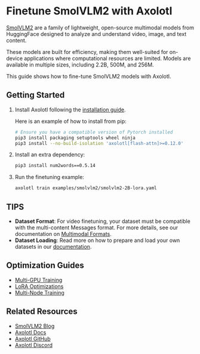 # Finetune SmolVLM2 with Axolotl

[SmolVLM2](https://huggingface.co/collections/HuggingFaceTB/smolvlm2-smallest-video-lm-ever-67ab6b5e84bf8aaa60cb17c7) are a family of lightweight, open-source multimodal models from HuggingFace designed to analyze and understand video, image, and text content.

These models are built for efficiency, making them well-suited for on-device applications where computational resources are limited. Models are available in multiple sizes, including 2.2B, 500M, and 256M.

This guide shows how to fine-tune SmolVLM2 models with Axolotl.

## Getting Started

1.  Install Axolotl following the [installation guide](https://docs.axolotl.ai/docs/installation.html).

    Here is an example of how to install from pip:
    ```bash
    # Ensure you have a compatible version of Pytorch installed
    pip3 install packaging setuptools wheel ninja
    pip3 install --no-build-isolation 'axolotl[flash-attn]>=0.12.0'
    ```

2. Install an extra dependency:

    ```bash
    pip3 install num2words==0.5.14
    ```

3.  Run the finetuning example:

    ```bash
    axolotl train examples/smolvlm2/smolvlm2-2B-lora.yaml
    ```

## TIPS

- **Dataset Format**: For video finetuning, your dataset must be compatible with the multi-content Messages format. For more details, see our documentation on [Multimodal Formats](https://docs.axolotl.ai/docs/multimodal.html#dataset-format).
- **Dataset Loading**: Read more on how to prepare and load your own datasets in our [documentation](https://docs.axolotl.ai/docs/dataset_loading.html).

## Optimization Guides

- [Multi-GPU Training](https://docs.axolotl.ai/docs/multi-gpu.html)
- [LoRA Optimizations](https://docs.axolotl.ai/docs/lora_optims.html)
- [Multi-Node Training](https://docs.axolotl.ai/docs/multi-node.html)

## Related Resources

- [SmolVLM2 Blog](https://huggingface.co/blog/smolvlm2)
- [Axolotl Docs](https://docs.axolotl.ai)
- [Axolotl GitHub](https://github.com/axolotl-ai-cloud/axolotl)
- [Axolotl Discord](https://discord.gg/7m9sfhzaf3)
